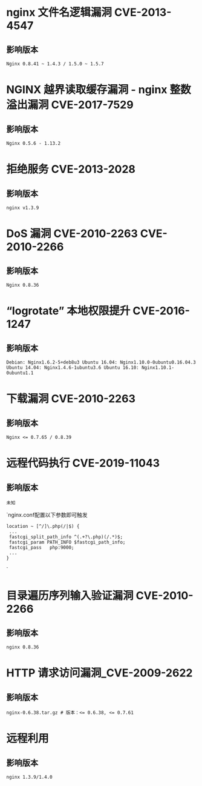 # nginx 文件名逻辑漏洞 CVE-2013-4547

## 影响版本

`Nginx 0.8.41 ~ 1.4.3 / 1.5.0 ~ 1.5.7`

 # NGINX 越界读取缓存漏洞 - nginx 整数溢出漏洞 CVE-2017-7529

## 影响版本

`Nginx 0.5.6 - 1.13.2`

# 拒绝服务 CVE-2013-2028

## 影响版本

`nginx v1.3.9`

# DoS 漏洞 CVE-2010-2263 CVE-2010-2266

## 影响版本

`Nginx 0.8.36 `

# “logrotate” 本地权限提升 CVE-2016-1247

## 影响版本

`Debian: Nginx1.6.2-5+deb8u3
Ubuntu 16.04: Nginx1.10.0-0ubuntu0.16.04.3
Ubuntu 14.04: Nginx1.4.6-1ubuntu3.6
Ubuntu 16.10: Nginx1.10.1-0ubuntu1.1`

# 下载漏洞 CVE-2010-2263

## 影响版本

`Nginx <= 0.7.65 / 0.8.39 `

# 远程代码执行 CVE-2019-11043

## 影响版本

`未知`

`nginx.conf配置以下参数即可触发

    location ~ [^/]\.php(/|$) {
     ...
     fastcgi_split_path_info ^(.+?\.php)(/.*)$;
     fastcgi_param PATH_INFO $fastcgi_path_info;
     fastcgi_pass   php:9000;
     ...
    }
`

# 目录遍历序列输入验证漏洞 CVE-2010-2266

## 影响版本

`nginx 0.8.36 `

# HTTP 请求访问漏洞_CVE-2009-2622

## 影响版本

`nginx-0.6.38.tar.gz # 版本：<= 0.6.38, <= 0.7.61`

# 远程利用

## 影响版本

`nginx 1.3.9/1.4.0`
